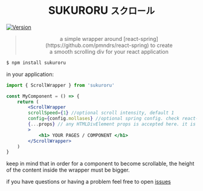 <h1 align="center">
  SUKURORU
  <small>スクロール</small>
</h1>

[![Version](https://img.shields.io/npm/v/sukuroru?style=flat&colorA=000000&colorB=000000)](https://www.npmjs.com/package/sukuroru)


<blockquote align="center">
  a simple wrapper around [react-spring](https://github.com/pmndrs/react-spring) to create
  <br>
    a smooth scrolling div for your react application
</blockquote>


```bash
$ npm install sukuroru
```

in your application:

```jsx
import { ScrollWrapper } from 'sukuroru'

const MyComponent = () => {
    return (
        <ScrollWrapper
        scrollSpeed={1} //optional scroll intensity, default 1
        config={config.mollases} //optional spring config. check react-spring documentation for its config properties, default to config.molasses
        {...props} // any HTMLDivElement props is accepted here. it is just a div afterall!
        >
            <h1> YOUR PAGES / COMPONENT </h1>
        </ScrollWrapper>
    )
}
```

keep in mind that in order for a component to become scrollable, the height of the content inside the wrapper must be bigger.



if you have questions or having a problem feel free to open [issues](https://github.com/gelargew/sukuroru/issues)